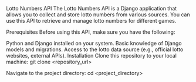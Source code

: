 Lotto Numbers API
The Lotto Numbers API is a Django application that allows you to collect and store lotto numbers from various sources. You can use this API to retrieve and manage lotto numbers for different games.

Prerequisites
Before using this API, make sure you have the following:

Python and Django installed on your system.
Basic knowledge of Django models and migrations.
Access to the lotto data source (e.g., official lotto websites, external APIs).
Installation
Clone this repository to your local machine:
git clone <repository_url>

Navigate to the project directory:
cd <project_directory>
